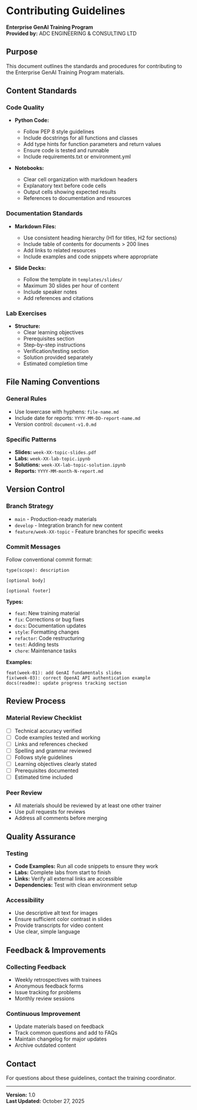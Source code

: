 # Contributing Guidelines

**Enterprise GenAI Training Program**  
**Provided by:** ADC ENGINEERING & CONSULTING LTD

## Purpose

This document outlines the standards and procedures for contributing to the Enterprise GenAI Training Program materials.

## Content Standards

### Code Quality
- **Python Code:**
  - Follow PEP 8 style guidelines
  - Include docstrings for all functions and classes
  - Add type hints for function parameters and return values
  - Ensure code is tested and runnable
  - Include requirements.txt or environment.yml

- **Notebooks:**
  - Clear cell organization with markdown headers
  - Explanatory text before code cells
  - Output cells showing expected results
  - References to documentation and resources

### Documentation Standards
- **Markdown Files:**
  - Use consistent heading hierarchy (H1 for titles, H2 for sections)
  - Include table of contents for documents > 200 lines
  - Add links to related resources
  - Include examples and code snippets where appropriate

- **Slide Decks:**
  - Follow the template in `templates/slides/`
  - Maximum 30 slides per hour of content
  - Include speaker notes
  - Add references and citations

### Lab Exercises
- **Structure:**
  - Clear learning objectives
  - Prerequisites section
  - Step-by-step instructions
  - Verification/testing section
  - Solution provided separately
  - Estimated completion time

## File Naming Conventions

### General Rules
- Use lowercase with hyphens: `file-name.md`
- Include date for reports: `YYYY-MM-DD-report-name.md`
- Version control: `document-v1.0.md`

### Specific Patterns
- **Slides:** `week-XX-topic-slides.pdf`
- **Labs:** `week-XX-lab-topic.ipynb`
- **Solutions:** `week-XX-lab-topic-solution.ipynb`
- **Reports:** `YYYY-MM-month-N-report.md`

## Version Control

### Branch Strategy
- `main` - Production-ready materials
- `develop` - Integration branch for new content
- `feature/week-XX-topic` - Feature branches for specific weeks

### Commit Messages
Follow conventional commit format:
```
type(scope): description

[optional body]

[optional footer]
```

**Types:**
- `feat`: New training material
- `fix`: Corrections or bug fixes
- `docs`: Documentation updates
- `style`: Formatting changes
- `refactor`: Code restructuring
- `test`: Adding tests
- `chore`: Maintenance tasks

**Examples:**
```
feat(week-01): add GenAI fundamentals slides
fix(week-03): correct OpenAI API authentication example
docs(readme): update progress tracking section
```

## Review Process

### Material Review Checklist
- [ ] Technical accuracy verified
- [ ] Code examples tested and working
- [ ] Links and references checked
- [ ] Spelling and grammar reviewed
- [ ] Follows style guidelines
- [ ] Learning objectives clearly stated
- [ ] Prerequisites documented
- [ ] Estimated time included

### Peer Review
- All materials should be reviewed by at least one other trainer
- Use pull requests for reviews
- Address all comments before merging

## Quality Assurance

### Testing
- **Code Examples:** Run all code snippets to ensure they work
- **Labs:** Complete labs from start to finish
- **Links:** Verify all external links are accessible
- **Dependencies:** Test with clean environment setup

### Accessibility
- Use descriptive alt text for images
- Ensure sufficient color contrast in slides
- Provide transcripts for video content
- Use clear, simple language

## Feedback & Improvements

### Collecting Feedback
- Weekly retrospectives with trainees
- Anonymous feedback forms
- Issue tracking for problems
- Monthly review sessions

### Continuous Improvement
- Update materials based on feedback
- Track common questions and add to FAQs
- Maintain changelog for major updates
- Archive outdated content

## Contact

For questions about these guidelines, contact the training coordinator.

---

**Version:** 1.0  
**Last Updated:** October 27, 2025
